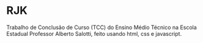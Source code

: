# RJK

Trabalho de Conclusão de Curso (TCC) do Ensino Médio Técnico na Escola Estadual Professor Alberto Salotti, feito usando html, css e javascript. 
